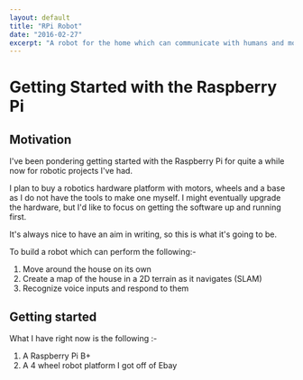 ```yaml
---
layout: default
title: "RPi Robot"
date: "2016-02-27"
excerpt: "A robot for the home which can communicate with humans and move around on its own."
---
```


# Getting Started with the Raspberry Pi

## Motivation
I've been pondering getting started with the Raspberry Pi for quite a while now for
robotic projects I've had.

I plan to buy a robotics hardware platform with motors, wheels and a base as I do not
have the tools to make one myself. I might eventually upgrade the hardware, but I'd
like to focus on getting the software up and running first.

It's always nice to have an aim in writing, so this is what it's going to be.

To build a robot which can perform the following:-
1. Move around the house on its own
2. Create a map of the house in a 2D terrain as it navigates (SLAM)
3. Recognize voice inputs and respond to them

## Getting started

What I have right now is the following :-
1. A Raspberry Pi B+
2. A 4 wheel robot platform I got off of Ebay
